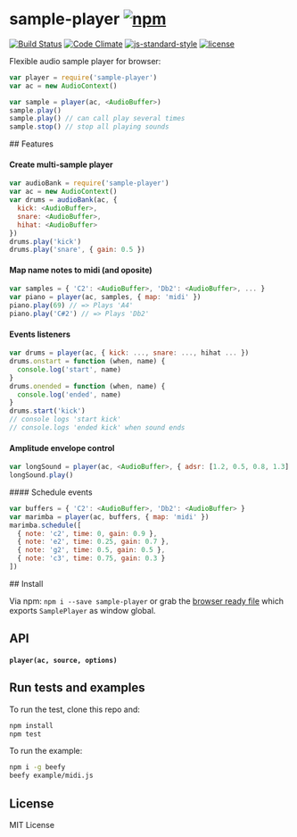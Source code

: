 # sample-player [![npm](https://img.shields.io/npm/v/sample-player.svg)](https://www.npmjs.com/package/sample-player)

[![Build Status](https://travis-ci.org/danigb/sample-player.svg?branch=master)](https://travis-ci.org/danigb/sample-player) [![Code Climate](https://codeclimate.com/github/danigb/sample-player/badges/gpa.svg)](https://codeclimate.com/github/danigb/sample-player) [![js-standard-style](https://img.shields.io/badge/code%20style-standard-brightgreen.svg?style=flat)](https://github.com/feross/standard) [![license](https://img.shields.io/npm/l/sample-player.svg)](https://www.npmjs.com/package/sample-player)

Flexible audio sample player for browser:

```js
var player = require('sample-player')
var ac = new AudioContext()

var sample = player(ac, <AudioBuffer>)
sample.play()
sample.play() // can call play several times
sample.stop() // stop all playing sounds
```

## Features

#### Create multi-sample player

```js
var audioBank = require('sample-player')
var ac = new AudioContext()
var drums = audioBank(ac, {
  kick: <AudioBuffer>,
  snare: <AudioBuffer>,
  hihat: <AudioBuffer>
})
drums.play('kick')
drums.play('snare', { gain: 0.5 })
```

#### Map name notes to midi (and oposite)

```js
var samples = { 'C2': <AudioBuffer>, 'Db2': <AudioBuffer>, ... }
var piano = player(ac, samples, { map: 'midi' })
piano.play(69) // => Plays 'A4'
piano.play('C#2') // => Plays 'Db2'
```

#### Events listeners

```js
var drums = player(ac, { kick: ..., snare: ..., hihat ... })
drums.onstart = function (when, name) {
  console.log('start', name)
}
drums.onended = function (when, name) {
  console.log('ended', name)
}
drums.start('kick')
// console logs 'start kick'
// console.logs 'ended kick' when sound ends
```

#### Amplitude envelope control

```js
var longSound = player(ac, <AudioBuffer>, { adsr: [1.2, 0.5, 0.8, 1.3] })
longSound.play()
```

#### Schedule events

```js
var buffers = { 'C2': <AudioBuffer>, 'Db2': <AudioBuffer> }
var marimba = player(ac, buffers, { map: 'midi' })
marimba.schedule([
  { note: 'c2', time: 0, gain: 0.9 },
  { note: 'e2', time: 0.25, gain: 0.7 },
  { note: 'g2', time: 0.5, gain: 0.5 },
  { note: 'c3', time: 0.75, gain: 0.3 }
])
```

## Install

Via npm: `npm i --save sample-player` or grab the [browser ready file](https://raw.githubusercontent.com/danigb/sample-player/master/dist/sample-player.min.js) which exports `SamplePlayer` as window global.

## API

<a name="player"></a>

#### `player(ac, source, options)`


## Run tests and examples

To run the test, clone this repo and:

```bash
npm install
npm test
```

To run the example:

```bash
npm i -g beefy
beefy example/midi.js
```

## License

MIT License
